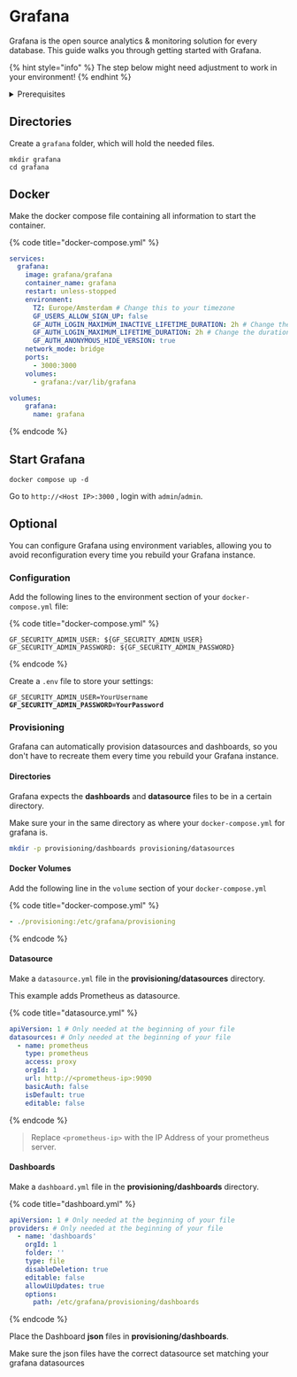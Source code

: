 # Grafana

Grafana is the open source analytics & monitoring solution for every database. This guide walks you through getting started with Grafana.

{% hint style="info" %}
The step below might need adjustment to work in your environment!
{% endhint %}

<details>

<summary>Prerequisites</summary>

* Docker installed on your server

</details>

## Directories

Create a `grafana` folder, which will hold the needed files.

```shell
mkdir grafana
cd grafana
```

## Docker

Make the docker compose file containing all information to start the container.

{% code title="docker-compose.yml" %}
```yaml
services:
  grafana:
    image: grafana/grafana
    container_name: grafana
    restart: unless-stopped
    environment:
      TZ: Europe/Amsterdam # Change this to your timezone
      GF_USERS_ALLOW_SIGN_UP: false
      GF_AUTH_LOGIN_MAXIMUM_INACTIVE_LIFETIME_DURATION: 2h # Change the duration to your liking
      GF_AUTH_LOGIN_MAXIMUM_LIFETIME_DURATION: 2h # Change the duration to your liking
      GF_AUTH_ANONYMOUS_HIDE_VERSION: true
    network_mode: bridge
    ports:
      - 3000:3000
    volumes:
      - grafana:/var/lib/grafana

volumes:
    grafana:
      name: grafana

```
{% endcode %}

## Start Grafana

```shellell
docker compose up -d
```

Go to `http://<Host IP>:3000` , login with `admin`/`admin`.

## Optional

You can configure Grafana using environment variables, allowing you to avoid reconfiguration every time you rebuild your Grafana instance.

### Configuration

Add the following lines to the environment section of your `docker-compose.yml` file:

{% code title="docker-compose.yml" %}
```
GF_SECURITY_ADMIN_USER: ${GF_SECURITY_ADMIN_USER}
GF_SECURITY_ADMIN_PASSWORD: ${GF_SECURITY_ADMIN_PASSWORD}
```
{% endcode %}

Create a `.env` file to store your settings:

<pre class="language-bash" data-title=".env"><code class="lang-bash">GF_SECURITY_ADMIN_USER=YourUsername
<strong>GF_SECURITY_ADMIN_PASSWORD=YourPassword
</strong></code></pre>

### Provisioning

Grafana can automatically provision datasources and dashboards, so you don't have to recreate them every time you rebuild your Grafana instance.

#### Directories

Grafana expects the **dashboards** and **datasource** files to be in a certain directory.

Make sure your in the same directory as where your `docker-compose.yml` for grafana is.

```bash
mkdir -p provisioning/dashboards provisioning/datasources
```

#### Docker Volumes

Add the following line in the `volume` section of your `docker-compose.yml`

{% code title="docker-compose.yml" %}
```yaml
- ./provisioning:/etc/grafana/provisioning
```
{% endcode %}

#### Datasource

Make a `datasource.yml` file in the **provisioning/datasources** directory.

This example adds Prometheus as datasource.

{% code title="datasource.yml" %}
```yaml
apiVersion: 1 # Only needed at the beginning of your file
datasources: # Only needed at the beginning of your file
  - name: prometheus
    type: prometheus
    access: proxy
    orgId: 1
    url: http://<prometheus-ip>:9090
    basicAuth: false
    isDefault: true
    editable: false
```
{% endcode %}

> Replace `<prometheus-ip>` with the IP Address of your prometheus server.

#### Dashboards

Make a `dashboard.yml` file in the **provisioning/dashboards** directory.

{% code title="dashboard.yml" %}
```yaml
apiVersion: 1 # Only needed at the beginning of your file
providers: # Only needed at the beginning of your file
  - name: 'dashboards'
    orgId: 1
    folder: ''
    type: file
    disableDeletion: true
    editable: false
    allowUiUpdates: true
    options:
      path: /etc/grafana/provisioning/dashboards
```
{% endcode %}

Place the Dashboard **json** files in **provisioning/dashboards**.

Make sure the json files have the correct datasource set matching your grafana datasources
